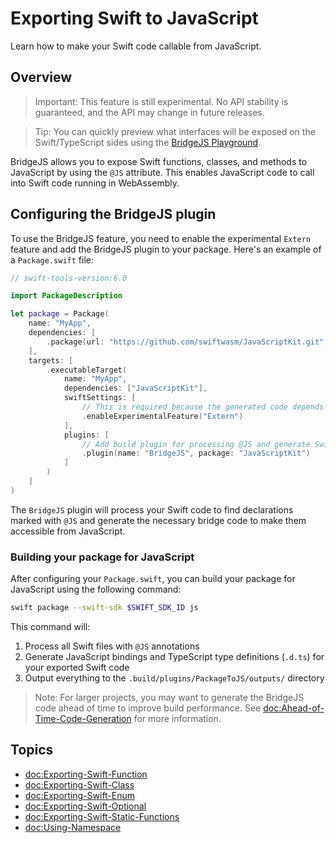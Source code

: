 # Exporting Swift to JavaScript

Learn how to make your Swift code callable from JavaScript.

## Overview

> Important: This feature is still experimental. No API stability is guaranteed, and the API may change in future releases.

> Tip: You can quickly preview what interfaces will be exposed on the Swift/TypeScript sides using the [BridgeJS Playground](https://swiftwasm.org/JavaScriptKit/PlayBridgeJS/).

BridgeJS allows you to expose Swift functions, classes, and methods to JavaScript by using the `@JS` attribute. This enables JavaScript code to call into Swift code running in WebAssembly.

## Configuring the BridgeJS plugin

To use the BridgeJS feature, you need to enable the experimental `Extern` feature and add the BridgeJS plugin to your package. Here's an example of a `Package.swift` file:

```swift
// swift-tools-version:6.0

import PackageDescription

let package = Package(
    name: "MyApp",
    dependencies: [
        .package(url: "https://github.com/swiftwasm/JavaScriptKit.git", branch: "main")
    ],
    targets: [
        .executableTarget(
            name: "MyApp",
            dependencies: ["JavaScriptKit"],
            swiftSettings: [
                // This is required because the generated code depends on @_extern(wasm)
                .enableExperimentalFeature("Extern")
            ],
            plugins: [
                // Add build plugin for processing @JS and generate Swift glue code
                .plugin(name: "BridgeJS", package: "JavaScriptKit")
            ]
        )
    ]
)
```

The `BridgeJS` plugin will process your Swift code to find declarations marked with `@JS` and generate the necessary bridge code to make them accessible from JavaScript.

### Building your package for JavaScript

After configuring your `Package.swift`, you can build your package for JavaScript using the following command:

```bash
swift package --swift-sdk $SWIFT_SDK_ID js
```

This command will:

1. Process all Swift files with `@JS` annotations
2. Generate JavaScript bindings and TypeScript type definitions (`.d.ts`) for your exported Swift code
3. Output everything to the `.build/plugins/PackageToJS/outputs/` directory

> Note: For larger projects, you may want to generate the BridgeJS code ahead of time to improve build performance. See <doc:Ahead-of-Time-Code-Generation> for more information.



## Topics

- <doc:Exporting-Swift-Function>
- <doc:Exporting-Swift-Class>
- <doc:Exporting-Swift-Enum>
- <doc:Exporting-Swift-Optional>
- <doc:Exporting-Swift-Static-Functions>
- <doc:Using-Namespace>

